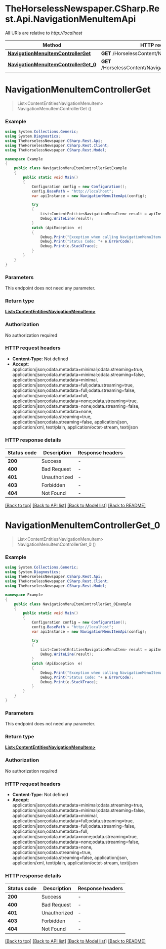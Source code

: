 # TheHorselessNewspaper.CSharp.Rest.Api.NavigationMenuItemApi

All URIs are relative to *http://localhost*

Method | HTTP request | Description
------------- | ------------- | -------------
[**NavigationMenuItemControllerGet**](NavigationMenuItemApi.md#navigationmenuitemcontrollerget) | **GET** /HorselessContent/NavigationMenuItem | 
[**NavigationMenuItemControllerGet_0**](NavigationMenuItemApi.md#navigationmenuitemcontrollerget_0) | **GET** /HorselessContent/NavigationMenuItem/$count | 


<a name="navigationmenuitemcontrollerget"></a>
# **NavigationMenuItemControllerGet**
> List&lt;ContentEntitiesNavigationMenuItem&gt; NavigationMenuItemControllerGet ()



### Example
```csharp
using System.Collections.Generic;
using System.Diagnostics;
using TheHorselessNewspaper.CSharp.Rest.Api;
using TheHorselessNewspaper.CSharp.Rest.Client;
using TheHorselessNewspaper.CSharp.Rest.Model;

namespace Example
{
    public class NavigationMenuItemControllerGetExample
    {
        public static void Main()
        {
            Configuration config = new Configuration();
            config.BasePath = "http://localhost";
            var apiInstance = new NavigationMenuItemApi(config);

            try
            {
                List<ContentEntitiesNavigationMenuItem> result = apiInstance.NavigationMenuItemControllerGet();
                Debug.WriteLine(result);
            }
            catch (ApiException  e)
            {
                Debug.Print("Exception when calling NavigationMenuItemApi.NavigationMenuItemControllerGet: " + e.Message );
                Debug.Print("Status Code: "+ e.ErrorCode);
                Debug.Print(e.StackTrace);
            }
        }
    }
}
```

### Parameters
This endpoint does not need any parameter.

### Return type

[**List&lt;ContentEntitiesNavigationMenuItem&gt;**](ContentEntitiesNavigationMenuItem.md)

### Authorization

No authorization required

### HTTP request headers

 - **Content-Type**: Not defined
 - **Accept**: application/json;odata.metadata=minimal;odata.streaming=true, application/json;odata.metadata=minimal;odata.streaming=false, application/json;odata.metadata=minimal, application/json;odata.metadata=full;odata.streaming=true, application/json;odata.metadata=full;odata.streaming=false, application/json;odata.metadata=full, application/json;odata.metadata=none;odata.streaming=true, application/json;odata.metadata=none;odata.streaming=false, application/json;odata.metadata=none, application/json;odata.streaming=true, application/json;odata.streaming=false, application/json, application/xml, text/plain, application/octet-stream, text/json


### HTTP response details
| Status code | Description | Response headers |
|-------------|-------------|------------------|
| **200** | Success |  -  |
| **400** | Bad Request |  -  |
| **401** | Unauthorized |  -  |
| **403** | Forbidden |  -  |
| **404** | Not Found |  -  |

[[Back to top]](#) [[Back to API list]](../README.md#documentation-for-api-endpoints) [[Back to Model list]](../README.md#documentation-for-models) [[Back to README]](../README.md)

<a name="navigationmenuitemcontrollerget_0"></a>
# **NavigationMenuItemControllerGet_0**
> List&lt;ContentEntitiesNavigationMenuItem&gt; NavigationMenuItemControllerGet_0 ()



### Example
```csharp
using System.Collections.Generic;
using System.Diagnostics;
using TheHorselessNewspaper.CSharp.Rest.Api;
using TheHorselessNewspaper.CSharp.Rest.Client;
using TheHorselessNewspaper.CSharp.Rest.Model;

namespace Example
{
    public class NavigationMenuItemControllerGet_0Example
    {
        public static void Main()
        {
            Configuration config = new Configuration();
            config.BasePath = "http://localhost";
            var apiInstance = new NavigationMenuItemApi(config);

            try
            {
                List<ContentEntitiesNavigationMenuItem> result = apiInstance.NavigationMenuItemControllerGet_0();
                Debug.WriteLine(result);
            }
            catch (ApiException  e)
            {
                Debug.Print("Exception when calling NavigationMenuItemApi.NavigationMenuItemControllerGet_0: " + e.Message );
                Debug.Print("Status Code: "+ e.ErrorCode);
                Debug.Print(e.StackTrace);
            }
        }
    }
}
```

### Parameters
This endpoint does not need any parameter.

### Return type

[**List&lt;ContentEntitiesNavigationMenuItem&gt;**](ContentEntitiesNavigationMenuItem.md)

### Authorization

No authorization required

### HTTP request headers

 - **Content-Type**: Not defined
 - **Accept**: application/json;odata.metadata=minimal;odata.streaming=true, application/json;odata.metadata=minimal;odata.streaming=false, application/json;odata.metadata=minimal, application/json;odata.metadata=full;odata.streaming=true, application/json;odata.metadata=full;odata.streaming=false, application/json;odata.metadata=full, application/json;odata.metadata=none;odata.streaming=true, application/json;odata.metadata=none;odata.streaming=false, application/json;odata.metadata=none, application/json;odata.streaming=true, application/json;odata.streaming=false, application/json, application/xml, text/plain, application/octet-stream, text/json


### HTTP response details
| Status code | Description | Response headers |
|-------------|-------------|------------------|
| **200** | Success |  -  |
| **400** | Bad Request |  -  |
| **401** | Unauthorized |  -  |
| **403** | Forbidden |  -  |
| **404** | Not Found |  -  |

[[Back to top]](#) [[Back to API list]](../README.md#documentation-for-api-endpoints) [[Back to Model list]](../README.md#documentation-for-models) [[Back to README]](../README.md)

